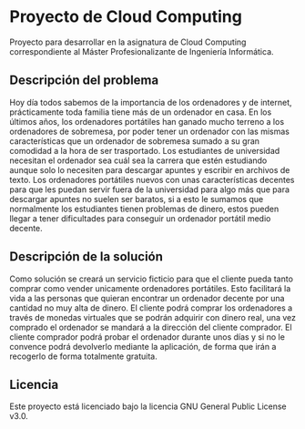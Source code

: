 # Proyecto de Cloud Computing

Proyecto para desarrollar en la asignatura de Cloud Computing correspondiente al Máster Profesionalizante de Ingeniería Informática.

## Descripción del problema

Hoy día todos sabemos de la importancia de los ordenadores y de internet, prácticamente toda familia tiene más de un ordenador en casa.
En los últimos años, los ordenadores portátiles han ganado mucho terreno a los ordenadores de sobremesa, por poder tener un ordenador con las mismas características que un ordenador de sobremesa sumado a su gran comodidad a la hora de ser trasportado.
Los estudiantes de universidad necesitan el ordenador sea cuál sea la carrera que estén estudiando aunque solo lo necesiten para descargar apuntes y escribir en archivos de texto. Los ordenadores portátiles nuevos con unas características decentes para que les puedan servir fuera de la universidad para algo más que para descargar apuntes no suelen ser baratos, si a esto le sumamos que normalmente los estudiantes tienen problemas de dinero, estos pueden llegar a tener dificultades para conseguir un ordenador portátil medio decente.

## Descripción de la solución

Como solución se creará un servicio ficticio para que el cliente pueda tanto comprar como vender unicamente ordenadores portátiles. Esto facilitará la vida a las personas que quieran encontrar un ordenador decente por una cantidad no muy alta de dinero. El cliente podrá comprar los ordenadores a través de monedas virtuales que se podrán adquirir con dinero real, una vez comprado el ordenador se mandará a la dirección del cliente comprador. El cliente comprador podrá probar el ordenador durante unos días y si no le convence podrá devolverlo mediante la aplicación, de forma que irán a recogerlo de forma totalmente gratuita.
 

## Licencia

Este proyecto está licenciado bajo la licencia GNU General Public License v3.0. 
